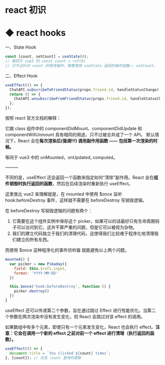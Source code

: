 # react 初识

# ◆ react hooks
一、State Hook
```js
const [count, setCount] = useState(0);
// 等同于 vue3 的 const count = ref(0)
// 只不过针对 count 的修改操作，需要使用 useState 返回的操作函数—— setCount。
```
二、Effect Hook
```js
useEffect(() => {
  ChatAPI.subscribeToFriendStatus(props.friend.id, handleStatusChange);
  return () => {
    ChatAPI.unsubscribeFromFriendStatus(props.friend.id, handleStatusChange);
  };
});
```
按照 react 官方文档的解释：

它跟 class 组件中的 componentDidMount、componentDidUpdate 和 componentWillUnmount 具有相同的用途，只不过被合并成了一个 API。
默认情况下，React 会在<b>每次渲染后(强调!!!) 调用副作用函数 —— 包括第一次渲染的时候。</b>

等同于 vue3 中的 onMounted，onUpdated, computed。

———

不同的是，useEffect 还会返回一个函数来指定如何“清除”副作用。React 会在<b>组件销毁时执行返回的函数</b>，然后在后续渲染时重新执行 useEffect。

这里类比 vue2 来理解就是，在 mounted 中使用 $once 监听 hook:beforeDestroy 事件，这样就不需要在 beforeDestroy 写销毁逻辑。

在 beforeDestroy 写销毁逻辑的问题有两个：

1. 它需要在这个组件实例中保存这个 picker，如果可以的话最好只有生命周期钩子可以访问到它。这并不算严重的问题，但是它可以被视为杂物。
2. 我们的建立代码独立于我们的清理代码，这使得我们比较难于程序化地清理我们建立的所有东西。

而使用 $once 这种程序化的事件侦听器 就能避免以上两个问题。
```js
mounted() {
  var picker = new Pikaday({
    field: this.$refs.input,
    format: 'YYYY-MM-DD'
  })

  this.$once('hook:beforeDestroy', function () {
    picker.destroy()
  })
}
```

useEffect 还可以传递第二个参数，旨在通过跳过 Effect 进行性能优化。当第二个参数在两次渲染中没有发生变化，则 React 会跳过对该 effect 的调用。

如果数组中有多个元素，即使只有一个元素发生变化，React 也会执行 effect。<b>注意：它会在调用一个新的 effect 之前对前一个 effect 进行清理（执行返回的函数）。</b>
```js
useEffect(() => {
  document.title = `You clicked ${count} times`;
}, [count]); // 仅在 count 更改时更新
```